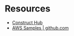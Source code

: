 # Resources

- [Construct Hub](https://constructs.dev/search?q=&cdk=aws-cdk&cdkver=2&offset=0)
- [AWS Samples | github.com](https://github.com/aws-samples/)
